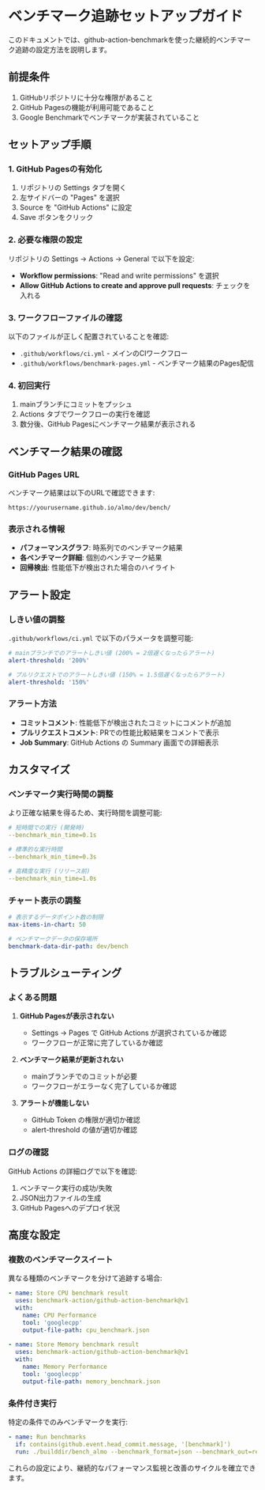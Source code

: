 # ベンチマーク追跡セットアップガイド

このドキュメントでは、github-action-benchmarkを使った継続的ベンチマーク追跡の設定方法を説明します。

## 前提条件

1. GitHubリポジトリに十分な権限があること
2. GitHub Pagesの機能が利用可能であること
3. Google Benchmarkでベンチマークが実装されていること

## セットアップ手順

### 1. GitHub Pagesの有効化

1. リポジトリの Settings タブを開く
2. 左サイドバーの "Pages" を選択
3. Source を "GitHub Actions" に設定
4. Save ボタンをクリック

### 2. 必要な権限の設定

リポジトリの Settings → Actions → General で以下を設定:

- **Workflow permissions**: "Read and write permissions" を選択
- **Allow GitHub Actions to create and approve pull requests**: チェックを入れる

### 3. ワークフローファイルの確認

以下のファイルが正しく配置されていることを確認:

- `.github/workflows/ci.yml` - メインのCIワークフロー
- `.github/workflows/benchmark-pages.yml` - ベンチマーク結果のPages配信

### 4. 初回実行

1. mainブランチにコミットをプッシュ
2. Actions タブでワークフローの実行を確認
3. 数分後、GitHub Pagesにベンチマーク結果が表示される

## ベンチマーク結果の確認

### GitHub Pages URL

ベンチマーク結果は以下のURLで確認できます:
```
https://yourusername.github.io/almo/dev/bench/
```

### 表示される情報

- **パフォーマンスグラフ**: 時系列でのベンチマーク結果
- **各ベンチマーク詳細**: 個別のベンチマーク結果
- **回帰検出**: 性能低下が検出された場合のハイライト

## アラート設定

### しきい値の調整

`.github/workflows/ci.yml` で以下のパラメータを調整可能:

```yaml
# mainブランチでのアラートしきい値 (200% = 2倍遅くなったらアラート)
alert-threshold: '200%'

# プルリクエストでのアラートしきい値 (150% = 1.5倍遅くなったらアラート)  
alert-threshold: '150%'
```

### アラート方法

- **コミットコメント**: 性能低下が検出されたコミットにコメントが追加
- **プルリクエストコメント**: PRでの性能比較結果をコメントで表示
- **Job Summary**: GitHub Actions の Summary 画面での詳細表示

## カスタマイズ

### ベンチマーク実行時間の調整

より正確な結果を得るため、実行時間を調整可能:

```yaml
# 短時間での実行 (開発時)
--benchmark_min_time=0.1s

# 標準的な実行時間
--benchmark_min_time=0.3s  

# 高精度な実行 (リリース前)
--benchmark_min_time=1.0s
```

### チャート表示の調整

```yaml
# 表示するデータポイント数の制限
max-items-in-chart: 50

# ベンチマークデータの保存場所
benchmark-data-dir-path: dev/bench
```

## トラブルシューティング

### よくある問題

1. **GitHub Pagesが表示されない**
   - Settings → Pages で GitHub Actions が選択されているか確認
   - ワークフローが正常に完了しているか確認

2. **ベンチマーク結果が更新されない**
   - mainブランチでのコミットが必要
   - ワークフローがエラーなく完了しているか確認

3. **アラートが機能しない**
   - GitHub Token の権限が適切か確認
   - alert-threshold の値が適切か確認

### ログの確認

GitHub Actions の詳細ログで以下を確認:

1. ベンチマーク実行の成功/失敗
2. JSON出力ファイルの生成
3. GitHub Pagesへのデプロイ状況

## 高度な設定

### 複数のベンチマークスイート

異なる種類のベンチマークを分けて追跡する場合:

```yaml
- name: Store CPU benchmark result
  uses: benchmark-action/github-action-benchmark@v1
  with:
    name: CPU Performance
    tool: 'googlecpp'
    output-file-path: cpu_benchmark.json
    
- name: Store Memory benchmark result  
  uses: benchmark-action/github-action-benchmark@v1
  with:
    name: Memory Performance
    tool: 'googlecpp'
    output-file-path: memory_benchmark.json
```

### 条件付き実行

特定の条件でのみベンチマークを実行:

```yaml
- name: Run benchmarks
  if: contains(github.event.head_commit.message, '[benchmark]')
  run: ./builddir/bench_almo --benchmark_format=json --benchmark_out=results.json
```

これらの設定により、継続的なパフォーマンス監視と改善のサイクルを確立できます。
